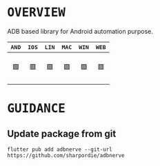 # <samp>OVERVIEW</samp>

ADB based library for Android automation purpose.

| <samp>AND</samp> | <samp>IOS</samp> | <samp>LIN</samp> | <samp>MAC</samp> | <samp>WIN</samp> | <samp>WEB</samp> |
| :-: | :-: | :-: | :-: | :-: | :-: |
| <br>🟩<br><br> | <br>🟥<br><br> | <br>🟩<br><br> | <br>🟩<br><br> | <br>🟩<br><br> | <br>🟥<br><br> |

# <samp>GUIDANCE</samp>

## Update package from git

```shell
flutter pub add adbnerve --git-url https://github.com/sharpordie/adbnerve
```
